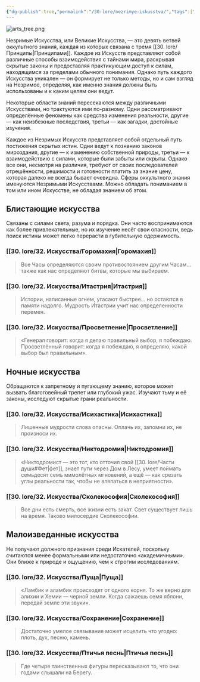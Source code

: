 ```yaml
---
{"dg-publish":true,"permalink":"/30-lore/nezrimye-iskusstva/","tags":["хаб"]}
---
```



![arts_tree.png](/img/user/90.%20files/arts_tree.png)

Незримые Искусства, или Великие Искусства, — это девять ветвей оккультного знания, каждая из которых связана с тремя [[30. lore/Принципы\|Принципами]]. Каждое из Искусств представляют собой различные способы взаимодействия с тайнами мира, раскрывая скрытые законы и предоставляя практикующим доступ к силам, находящимся за пределами обычного понимания. Однако путь каждого Искусства уникален — он формирует не только методы, но и сам взгляд на Незримое, определяя, как именно знания должны быть использованы и к каким целям они ведут.

Некоторые области знаний пересекаются между различными Искусствами, но трактуются ими по-разному. Одни рассматривают определённые феномены как средства изменения реальности, другие — как неизбежные последствия, третьи — как загадки, достойные изучения.

Каждое из Незримых Искусств представляет собой отдельный путь постижения скрытых истин. Одни ведут к познанию законов мироздания, другие — к изменению собственной природы, третьи — к взаимодействию с силами, которые были забыты или скрыты. Однако все они, несмотря на различия, требуют от своих последователей отрешённости, решимости и готовности платить за знание цену, которая далеко не всегда бывает очевидна.
Сферы оккультного знания именуются Незримыми Искусствами. Можно обладать пониманием в том или ином Искусстве, не обладая знанием об этом. 
## Блистающие искусства
Связаны с силами света, разума и порядка. Они часто воспринимаются как более привлекательные, но их изучение несёт свои опасности, ведь поиск истины может легко перерасти в губительную одержимость. 
### [[30. lore/32. Искусства/Горомахия\|Горомахия]]
> Все Часы определяются своим противостоянием другим Часам... также как нас определяют битвы, которые мы выбираем. 
### [[30. lore/32. Искусства/Итастрия\|Итастрия]] 
> Истории, написанные огнем, угасают быстрее... но остаются в памяти надолго. Мудрость Итастрии учит нас определенности перемен.
### [[30. lore/32. Искусства/Просветление\|Просветление]]
>«Генерал говорит: когда я делаю правильный выбор, я побеждаю. Просветлённый говорит: когда я побеждаю, я определяю, какой выбор был правильным».

## Ночные искусства
Обращаются к запретному и пугающему знанию, которое может вызвать благоговейный трепет или глубокий ужас. Изучают тьму и её законы, исследуют скрытые грани реальности. 
### [[30. lore/32. Искусства/Исихастика\|Исихастика]]
> Лишенные мудрости слова опасны. Оплачь их, запомни их, не произноси их. 
### [[30. lore/32. Искусства/Никтодромия\|Никтодромия]] 
> «Никтодромист — это тот, кто отточил свой [[30. lore/Части души#Фет\|фет]], знает пути через Дом в Лесу, умеет поймать семьдесят семь мимолётных мгновений, а ещё — как срезать углы реальности так, чтобы не вляпаться в неприятности».
### [[30. lore/32. Искусства/Сколекософия\|Сколекософия]] 
> Все дни есть смерть, все жизни есть закат. Свет существует лишь на время. Таково милосердие Сколекософии. 

## Малоизведанные искусства
Не получают должного признания среди Искателей, поскольку считаются менее формальными или недостаточно «академичными». Они ближе к природе и ощущению, чем к строгим исследованиям. 
### [[30. lore/32. Искусства/Пуща\|Пуща]] 
> «Ламбик и аламбик происходят от одного корня. То же верно для алихии и Хемии — черной земли. Когда сажаешь семя яблони, передай земле эти звуки». 
### [[30. lore/32. Искусства/Сохранение\|Сохранение]] 
> Достаточно умелое связывание может исцелить что угодно: плоть, дух, песню, камень.
### [[30. lore/32. Искусства/Птичья песнь\|Птичья песнь]]
> Где четыре таинственных фигуры пересказывают то, что они годами слышали на Берегу.
